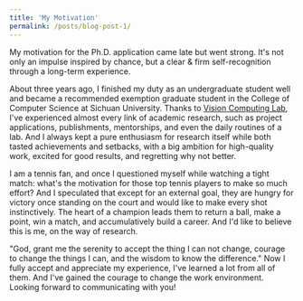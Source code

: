 ```yaml
---
title: 'My Motivation'
permalink: /posts/blog-post-1/
---
```


My motivation for the Ph.D. application came late but went strong. It's not only an impulse inspired by chance, but a clear & firm self-recognition through a long-term experience.  

About three years ago, I finished my duty as an undergraduate student well and became a recommended exemption graduate student in the College of Computer Science at Sichuan University. Thanks to [Vision Computing Lab](https://scuvis.org/), I've experienced almost every link of academic research, such as project applications, publishments, mentorships, and even the daily routines of a lab. And I always kept a pure enthusiasm for research itself while both tasted achievements and setbacks, with a big ambition for high-quality work, excited for good results, and regretting why not better.  

I am a tennis fan, and once I questioned myself while watching a tight match: what's the motivation for those top tennis players to make so much effort? And I speculated that except for an external goal, they are hungry for victory once standing on the court and would like to make every shot instinctively. The heart of a champion leads them to return a ball, make a point, win a match, and accumulatively build a career. And I'd like to believe this is me, on the way of research.  

"God, grant me the serenity to accept the thing I can not change, courage to change the things I can, and the wisdom to know the difference." Now I fully accept and appreciate my experience, I've learned a lot from all of them. And I've gained the courage to change the work environment. Looking forward to communicating with you!

<!-- Looking forward to receiving more instructions and collaborating with all of you great researchers!   -->
<!-- Please show me a chance.   -->